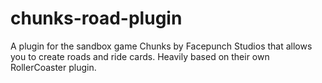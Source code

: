 # chunks-road-plugin
A plugin for the sandbox game Chunks by Facepunch Studios that allows you to create roads and ride cards. Heavily based on their own RollerCoaster plugin.
